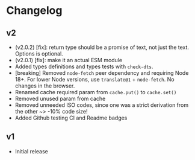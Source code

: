 # Changelog

## v2

- (v2.0.2) [fix]: return type should be a promise of text, not just the text. Options is optional.
- (v2.0.1) [fix]: make it an actual ESM module
- Added types definitions and types tests with `check-dts`.
- [breaking] Removed `node-fetch` peer dependency and requiring Node 18+. For lower Node versions, use `translate@1` + `node-fetch`. No changes in the browser.
- Renamed cache required param from `cache.put()` to `cache.set()`
- Removed unused param from cache
- Removed unneeded ISO codes, since one was a strict derivation from the other ~> -10% code size!
- Added Github testing CI and Readme badges

## v1

- Initial release
